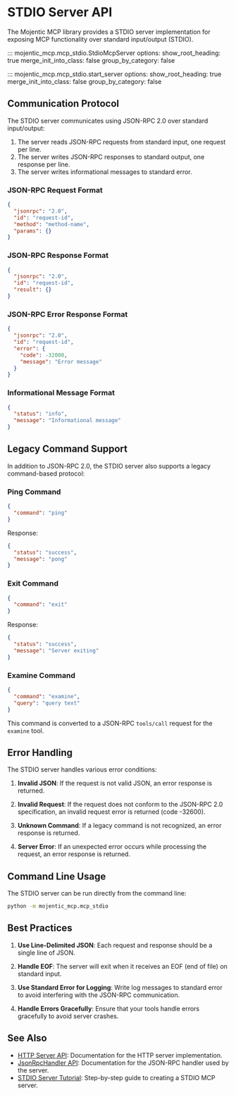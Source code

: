 # STDIO Server API

The Mojentic MCP library provides a STDIO server implementation for exposing MCP functionality over standard input/output (STDIO).

::: mojentic_mcp.mcp_stdio.StdioMcpServer
    options:
        show_root_heading: true
        merge_init_into_class: false
        group_by_category: false

::: mojentic_mcp.mcp_stdio.start_server
    options:
        show_root_heading: true
        merge_init_into_class: false
        group_by_category: false

## Communication Protocol

The STDIO server communicates using JSON-RPC 2.0 over standard input/output:

1. The server reads JSON-RPC requests from standard input, one request per line.
2. The server writes JSON-RPC responses to standard output, one response per line.
3. The server writes informational messages to standard error.

### JSON-RPC Request Format

```json
{
  "jsonrpc": "2.0",
  "id": "request-id",
  "method": "method-name",
  "params": {}
}
```

### JSON-RPC Response Format

```json
{
  "jsonrpc": "2.0",
  "id": "request-id",
  "result": {}
}
```

### JSON-RPC Error Response Format

```json
{
  "jsonrpc": "2.0",
  "id": "request-id",
  "error": {
    "code": -32000,
    "message": "Error message"
  }
}
```

### Informational Message Format

```json
{
  "status": "info",
  "message": "Informational message"
}
```

## Legacy Command Support

In addition to JSON-RPC 2.0, the STDIO server also supports a legacy command-based protocol:

### Ping Command

```json
{
  "command": "ping"
}
```

Response:
```json
{
  "status": "success",
  "message": "pong"
}
```

### Exit Command

```json
{
  "command": "exit"
}
```

Response:
```json
{
  "status": "success",
  "message": "Server exiting"
}
```

### Examine Command

```json
{
  "command": "examine",
  "query": "query text"
}
```

This command is converted to a JSON-RPC `tools/call` request for the `examine` tool.

## Error Handling

The STDIO server handles various error conditions:

1. **Invalid JSON**: If the request is not valid JSON, an error response is returned.

2. **Invalid Request**: If the request does not conform to the JSON-RPC 2.0 specification, an invalid request error is returned (code -32600).

3. **Unknown Command**: If a legacy command is not recognized, an error response is returned.

4. **Server Error**: If an unexpected error occurs while processing the request, an error response is returned.

## Command Line Usage

The STDIO server can be run directly from the command line:

```bash
python -m mojentic_mcp.mcp_stdio
```

## Best Practices

1. **Use Line-Delimited JSON**: Each request and response should be a single line of JSON.

2. **Handle EOF**: The server will exit when it receives an EOF (end of file) on standard input.

3. **Use Standard Error for Logging**: Write log messages to standard error to avoid interfering with the JSON-RPC communication.

4. **Handle Errors Gracefully**: Ensure that your tools handle errors gracefully to avoid server crashes.

## See Also

- [HTTP Server API](http-server.md): Documentation for the HTTP server implementation.
- [JsonRpcHandler API](rpc.md): Documentation for the JSON-RPC handler used by the server.
- [STDIO Server Tutorial](../tutorials/stdio-server.md): Step-by-step guide to creating a STDIO MCP server.
